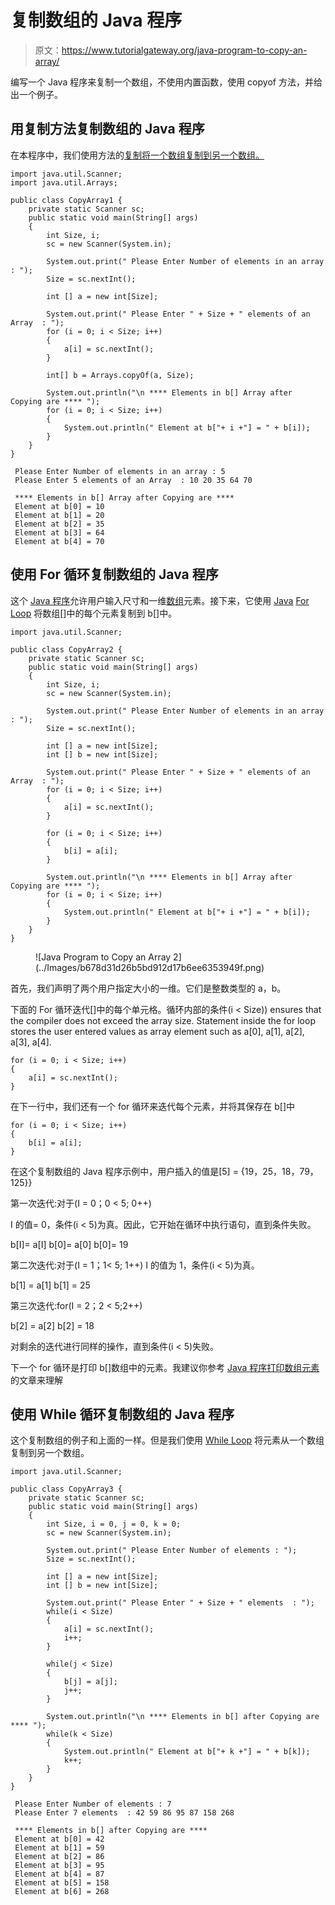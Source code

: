 # 复制数组的 Java 程序

> 原文：<https://www.tutorialgateway.org/java-program-to-copy-an-array/>

编写一个 Java 程序来复制一个数组，不使用内置函数，使用 copyof 方法，并给出一个例子。

## 用复制方法复制数组的 Java 程序

在本程序中，我们使用方法的[复制将一个数组复制到另一个数组。](https://www.tutorialgateway.org/java-arrays-copyof-method/)

```
import java.util.Scanner;
import java.util.Arrays;

public class CopyArray1 {
	private static Scanner sc;
	public static void main(String[] args) 
	{
		int Size, i;
		sc = new Scanner(System.in);

		System.out.print(" Please Enter Number of elements in an array : ");
		Size = sc.nextInt();	

		int [] a = new int[Size];

		System.out.print(" Please Enter " + Size + " elements of an Array  : ");
		for (i = 0; i < Size; i++)
		{
			a[i] = sc.nextInt();
		}   

		int[] b = Arrays.copyOf(a, Size);

		System.out.println("\n **** Elements in b[] Array after Copying are **** ");
		for (i = 0; i < Size; i++)
		{
			System.out.println(" Element at b["+ i +"] = " + b[i]);
		}
	}
}
```

```
 Please Enter Number of elements in an array : 5
 Please Enter 5 elements of an Array  : 10 20 35 64 70

 **** Elements in b[] Array after Copying are **** 
 Element at b[0] = 10
 Element at b[1] = 20
 Element at b[2] = 35
 Element at b[3] = 64
 Element at b[4] = 70
```

## 使用 For 循环复制数组的 Java 程序

这个 [Java 程序](https://www.tutorialgateway.org/learn-java-programs/)允许用户输入尺寸和一维[数组](https://www.tutorialgateway.org/java-array/)元素。接下来，它使用 [Java](https://www.tutorialgateway.org/java-tutorial/) [For Loop](https://www.tutorialgateway.org/java-for-loop/) 将数组[]中的每个元素复制到 b[]中。

```
import java.util.Scanner;

public class CopyArray2 {
	private static Scanner sc;
	public static void main(String[] args) 
	{
		int Size, i;
		sc = new Scanner(System.in);

		System.out.print(" Please Enter Number of elements in an array : ");
		Size = sc.nextInt();	

		int [] a = new int[Size];
		int [] b = new int[Size];

		System.out.print(" Please Enter " + Size + " elements of an Array  : ");
		for (i = 0; i < Size; i++)
		{
			a[i] = sc.nextInt();
		}   

		for (i = 0; i < Size; i++)
		{
			b[i] = a[i];
		} 

		System.out.println("\n **** Elements in b[] Array after Copying are **** ");
		for (i = 0; i < Size; i++)
		{
			System.out.println(" Element at b["+ i +"] = " + b[i]);
		}
	}
}
```

<figure class="wp-block-image">![Java Program to Copy an Array 2](../Images/b678d31d26b5bd912d17b6ee6353949f.png)</figure>

首先，我们声明了两个用户指定大小的一维。它们是整数类型的 a，b。

下面的 For 循环迭代[]中的每个单元格。循环内部的条件(i < Size)) ensures that the compiler does not exceed the array size. Statement inside the for loop stores the user entered values as array element such as a[0], a[1], a[2], a[3], a[4].

```
for (i = 0; i < Size; i++)
{
	a[i] = sc.nextInt();
}
```

在下一行中，我们还有一个 for 循环来迭代每个元素，并将其保存在 b[]中

```
for (i = 0; i < Size; i++)
{
	b[i] = a[i];
}
```

在这个复制数组的 Java 程序示例中，用户插入的值是[5] = {19，25，18，79，125}}

第一次迭代:对于(I = 0；0 < 5; 0++)

I 的值= 0，条件(i < 5)为真。因此，它开始在循环中执行语句，直到条件失败。

b[I]= a[I]
b[0]= a[0]
b[0]= 19

第二次迭代:对于(I = 1；1< 5; 1++)
I 的值为 1，条件(i < 5)为真。

b[1] = a[1]
b[1] = 25

第三次迭代:for(I = 2；2 < 5;2++)

b[2] = a[2]
b[2] = 18

对剩余的迭代进行同样的操作，直到条件(i < 5)失败。

下一个 for 循环是打印 b[]数组中的元素。我建议你参考 [Java 程序打印数组元素](https://www.tutorialgateway.org/java-program-to-print-array-elements/)的文章来理解

## 使用 While 循环复制数组的 Java 程序

这个复制数组的例子和上面的一样。但是我们使用 [While Loop](https://www.tutorialgateway.org/java-while-loop/) 将元素从一个数组复制到另一个数组。

```
import java.util.Scanner;

public class CopyArray3 {
	private static Scanner sc;
	public static void main(String[] args) 
	{
		int Size, i = 0, j = 0, k = 0;
		sc = new Scanner(System.in);

		System.out.print(" Please Enter Number of elements : ");
		Size = sc.nextInt();	

		int [] a = new int[Size];
		int [] b = new int[Size];

		System.out.print(" Please Enter " + Size + " elements  : ");
		while(i < Size)
		{
			a[i] = sc.nextInt();
			i++;
		}   

		while(j < Size)
		{
			b[j] = a[j];
			j++;
		} 

		System.out.println("\n **** Elements in b[] after Copying are **** ");
		while(k < Size)
		{
			System.out.println(" Element at b["+ k +"] = " + b[k]);
			k++;
		}
	}
}
```

```
 Please Enter Number of elements : 7
 Please Enter 7 elements  : 42 59 86 95 87 158 268

 **** Elements in b[] after Copying are **** 
 Element at b[0] = 42
 Element at b[1] = 59
 Element at b[2] = 86
 Element at b[3] = 95
 Element at b[4] = 87
 Element at b[5] = 158
 Element at b[6] = 268
```